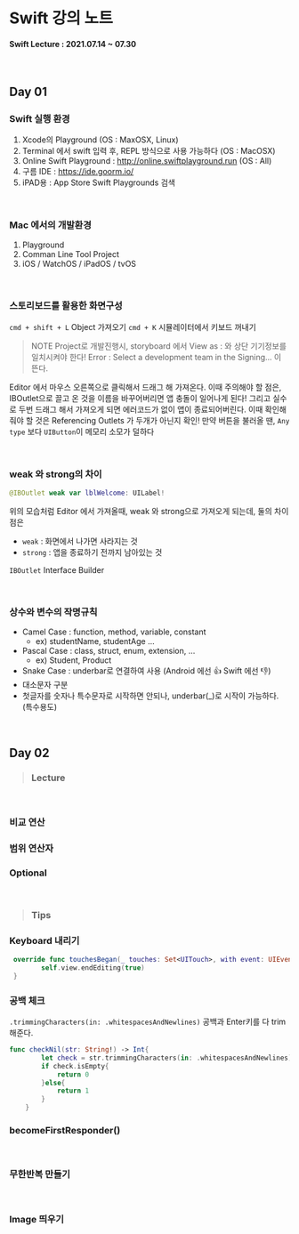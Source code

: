 # Swift 강의 노트

#### Swift Lecture : 2021.07.14 ~ 07.30
<br>


## Day 01 


### Swift 실행 환경
1. Xcode의 Playground (OS : MaxOSX, Linux)
2. Terminal 에서 swift 입력 후, REPL 방식으로 사용 가능하다 (OS : MacOSX)
3. Online Swift Playground : http://online.swiftplayground.run (OS : All)
4. 구름 IDE : https://ide.goorm.io/
5. iPAD용 : App Store Swift Playgrounds 검색

<br>

### Mac 에서의 개발환경
1. Playground
2. Comman Line Tool Project
3. iOS / WatchOS / iPadOS / tvOS

<br>

### 스토리보드를 활용한 화면구성

 `cmd + shift + L`  Object 가져오기
 `cmd + K` 시뮬레이터에서 키보드 꺼내기
 
  >NOTE
  > Project로 개발진행시, storyboard 에서 View as : 와 상단 기기정보를 일치시켜야 한다!
  > Error : Select a development team in the Signing... 이 뜬다. 

Editor 에서 마우스 오른쪽으로 클릭해서 드래그 해 가져온다. 이때 주의해야 할 점은, IBOutlet으로 끌고 온 것을 이름을 바꾸어버리면 앱 충돌이 일어나게 된다! 그리고 실수로 두번 드래그 해서 가져오게 되면 에러코드가 없이 앱이 종료되어버린다.
이때 확인해줘야 할 것은 Referencing Outlets 가 두개가 아닌지 확인!
만약 버튼을 불러올 땐, `Any type` 보다 `UIButton`이 메모리 소모가 덜하다

<br>

### weak 와 strong의 차이
```swift
@IBOutlet weak var lblWelcome: UILabel!
```
위의 모습처럼 Editor 에서 가져올때, weak 와 strong으로 가져오게 되는데, 둘의 차이점은
* `weak` : 화면에서 나가면 사라지는 것
* `strong` : 앱을 종료하기 전까지 남아있는 것

`IBOutlet` Interface Builder

<br>

### 상수와 변수의 작명규칙
* Camel Case : function, method, variable, constant
  + ex) studentName, studentAge ...
* Pascal Case : class, struct, enum, extension, ...
  + ex) Student, Product
* Snake Case : underbar로 연결하여 사용 (Android 에선 👍 Swift 에선 👎)
* 대소문자 구분
* 첫글자를 숫자나 특수문자로 시작하면 안되나, underbar(_)로 시작이 가능하다. (특수용도)

<br>

## Day 02

>### Lecture

<br>

### 비교 연산

### 범위 연산자

### Optional


<br>

>### Tips

### Keyboard 내리기
```swift
 override func touchesBegan(_ touches: Set<UITouch>, with event: UIEvent?) {
        self.view.endEditing(true)
 }
```


### 공백 체크

`.trimmingCharacters(in: .whitespacesAndNewlines)` 공백과 Enter키를 다 trim 해준다.
```swift
func checkNil(str: String!) -> Int{
        let check = str.trimmingCharacters(in: .whitespacesAndNewlines)
        if check.isEmpty{
            return 0
        }else{
            return 1
        }
    }
```

### becomeFirstResponder()

<br>

### 무한반복 만들기

<br>

### Image 띄우기

<br>


